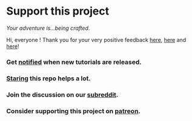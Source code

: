 # Support this project

*Your adventure is...being crafted*.

Hi, everyone ! Thank you for your very positive feedback [here](https://www.reddit.com/r/javascript/comments/aoskao/learn_c_and_its_lower_level_interactively_in_your/), [here](https://www.reddit.com/r/learnprogramming/comments/aosk8b/learn_c_and_its_lower_levels_interactively_in/) and [here](https://news.ycombinator.com/item?id=19126544)!

### Get [notified](https://docs.google.com/forms/d/e/1FAIpQLSectFtg9jl4zkFZqPnQkSRChNG7-I0qzR3247NRzdmAqEHCZA/viewform) when new tutorials are released.

### [Staring](https://github.com/vasyop/miniC-hosting) this repo helps a lot.

### Join the discussion on our **[subreddit](https://www.reddit.com/r/minic/)**.

### Consider **supporting** this project on **[patreon](https://www.patreon.com/vasyop)**.